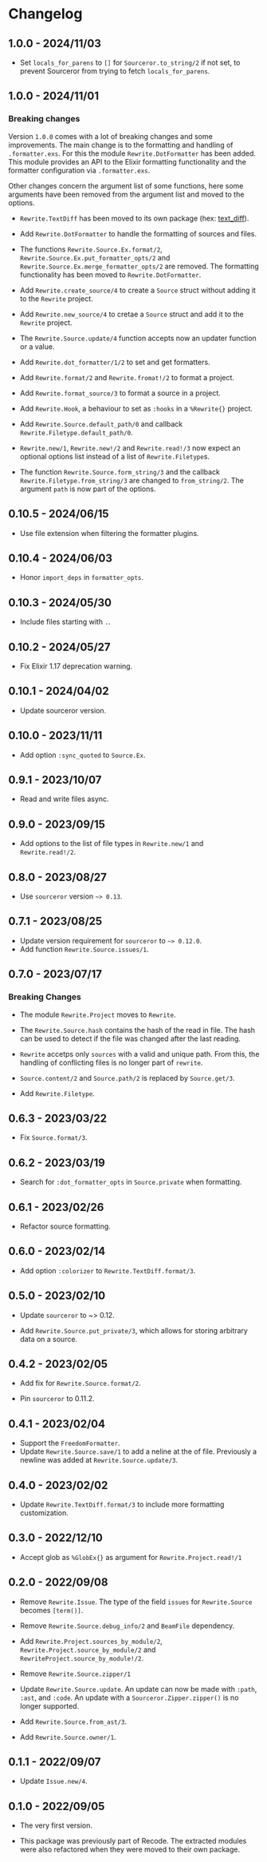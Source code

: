 # Changelog

## 1.0.0 - 2024/11/03

+ Set `locals_for_parens` to `[]` for `Sourceror.to_string/2` if not set, to 
  prevent Sourceror from trying to fetch `locals_for_parens`.

## 1.0.0 - 2024/11/01

### Breaking changes

Version `1.0.0` comes with a lot of breaking changes and some improvements. 
The main change is to the formatting and handling of `.formatter.exs`. For this 
the module `Rewrite.DotFormatter` has been added. This module provides an API to 
the Elixir formatting functionality and the formatter configuration via
`.formatter.exs`.

Other changes concern the argument list of some functions, here some arguments
have been removed from the argument list and moved to the options.

+ `Rewrite.TextDiff` has been moved to its own package
  (hex: [text_diff](https://hex.pm/packages/text_diff)). 

+ Add `Rewrite.DotFormatter` to handle the formatting of sources and files.

+ The functions `Rewrite.Source.Ex.format/2`, 
  `Rewrite.Source.Ex.put_formatter_opts/2` and 
  `Rewrite.Source.Ex.merge_formatter_opts/2` are removed. 
  The formatting functionality has been moved to `Rewrite.DotFormatter`.

+ Add `Rewrite.create_source/4` to create a `Source` struct without adding it
  to the `Rewrite` project.

+ Add `Rewrite.new_source/4` to cretae a `Source` struct and add it to the 
  `Rewrite` project.

+ The `Rewrite.Source.update/4` function accepts now an updater function or a
  value.

+ Add `Rewrite.dot_formatter/1/2` to set and get formatters.

+ Add `Rewrite.format/2` and `Rewrite.fromat!/2` to format a project.

+ Add `Rewrite.format_source/3` to format a source in a project.

+ Add `Rewrite.Hook`, a behaviour to set as `:hooks` in a `%Rewrite{}` project.

+ Add `Rewrite.Source.default_path/0` and callback 
  `Rewrite.Filetype.default_path/0`.

+ `Rewrite.new/1`, `Rewrite.new!/2` and `Rewrite.read!/3` now expect an optional
  options list instead of a list of `Rewrite.Filetype`s.

+ The function `Rewrite.Source.form_string/3` and the callback 
  `Rewrite.Filetype.from_string/3` are changed to `from_string/2`. The argument
  `path` is now part of the options.

## 0.10.5 - 2024/06/15

+ Use file extension when filtering the formatter plugins.

## 0.10.4 - 2024/06/03

+ Honor `import_deps` in `formatter_opts`.

## 0.10.3 - 2024/05/30

+ Include files starting with `.`.

## 0.10.2 - 2024/05/27

+ Fix Elixir 1.17 deprecation warning.

## 0.10.1 - 2024/04/02

+ Update sourceror version.

## 0.10.0 - 2023/11/11

+ Add option `:sync_quoted` to `Source.Ex`.

## 0.9.1 - 2023/10/07

+ Read and write files async.

## 0.9.0 - 2023/09/15

+ Add options to the list of file types in `Rewrite.new/1` and `Rewrite.read!/2`.

## 0.8.0 - 2023/08/27

+ Use `sourceror` version `~> 0.13`.

## 0.7.1 - 2023/08/25

+ Update version requirement for `sourceror` to `~> 0.12.0`.
+ Add function `Rewrite.Source.issues/1`.

## 0.7.0 - 2023/07/17

### Breaking Changes

+ The module `Rewrite.Project` moves to `Rewrite`.

+ The `Rewrite.Source.hash` contains the hash of the read in file. The hash can
  be used to detect if the file was changed after the last reading.

+ `Rewrite` accetps only `sources` with a valid and unique path. From this, the
  handling of conflicting files is no longer part of `rewrite`.

+ `Source.content/2` and `Source.path/2` is replaced by `Source.get/3`.

+ Add `Rewrite.Filetype`.

## 0.6.3 - 2023/03/22

+ Fix `Source.format/3`.

## 0.6.2 - 2023/03/19

+ Search for `:dot_formatter_opts` in `Source.private` when formatting.

## 0.6.1 - 2023/02/26

+ Refactor source formatting.

## 0.6.0 - 2023/02/14

+ Add option `:colorizer` to `Rewrite.TextDiff.format/3`.

## 0.5.0 - 2023/02/10

+ Update `sourceror` to ~> 0.12.

+ Add `Rewrite.Source.put_private/3`, which allows for storing arbitrary data
  on a source.

## 0.4.2 - 2023/02/05

+ Add fix for `Rewrite.Source.format/2`.

+ Pin `sourceror` to 0.11.2.

## 0.4.1 - 2023/02/04

+ Support the `FreedomFormatter`.
+ Update `Rewrite.Source.save/1` to add a neline at the of file. Previously a
  newline was added at `Rewrite.Source.update/3`.

## 0.4.0 - 2023/02/02

+ Update `Rewrite.TextDiff.format/3` to include more formatting customization.

## 0.3.0 - 2022/12/10

+ Accept glob as `%GlobEx{}` as argument for `Rewrite.Project.read!/1`

## 0.2.0 - 2022/09/08

+ Remove `Rewrite.Issue`. The type of the field `issues` for `Rewrite.Source`
  becomes `[term()]`.

+ Remove `Rewrite.Source.debug_info/2` and `BeamFile` dependency.

+ Add `Rewrite.Project.sources_by_module/2`, `Rewrite.Project.source_by_module/2`
  and `RewriteProject.source_by_module!/2`.

+ Remove `Rewrite.Source.zipper/1`

+ Update `Rewrite.Source.update`. An update can now be made with `:path`, `:ast`,
  and `:code`. An update with a `Sourceror.Zipper.zipper()` is no longer
  supported.

+ Add `Rewrite.Source.from_ast/3`.

+ Add `Rewrite.Source.owner/1`.

## 0.1.1 - 2022/09/07

+ Update `Issue.new/4`.

## 0.1.0 - 2022/09/05

+ The very first version.

+ This package was previously part of Recode. The extracted modules were also
  refactored when they were moved to their own package.
